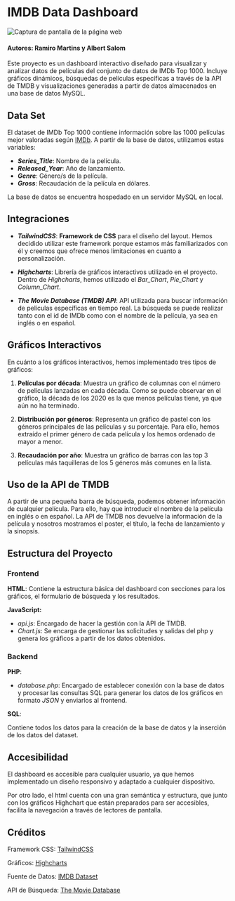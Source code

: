 # IMDB Data Dashboard

![Captura de pantalla de la página web](image.png)

#### Autores: Ramiro Martins y Albert Salom

Este proyecto es un dashboard interactivo diseñado para visualizar y analizar datos de películas del conjunto de datos de IMDb Top 1000. Incluye gráficos dinámicos, búsquedas de películas específicas a través de la API de TMDB y visualizaciones generadas a partir de datos almacenados en una base de datos MySQL.

## Data Set
El dataset de IMDb Top 1000 contiene información sobre las 1000 películas mejor valoradas según [IMDb](https://www.imdb.com/). A partir de la base de datos, utilizamos estas variables:

- ***Series_Title***: Nombre de la película.
- ***Released_Year***: Año de lanzamiento.
- ***Genre***: Género/s de la película. 
- ***Gross***: Recaudación de la película en dólares.

La base de datos se encuentra hospedado en un servidor MySQL en local.

## Integraciones

- ***TailwindCSS***: **Framework de CSS** para el diseño del layout. Hemos decidido utilizar este framework porque estamos más familiarizados con él y creemos que ofrece menos limitaciones en cuanto a personalización.

- ***Highcharts***: Librería de gráficos interactivos utilizado en el proyecto. Dentro de *Highcharts*, hemos utilizado el *Bar_Chart*, *Pie_Chart* y *Column_Chart*.

- ***The Movie Database (TMDB) API***: API utilizada para buscar información de películas específicas en tiempo real. La búsqueda se puede realizar tanto con el id de IMDb como con el nombre de la película, ya sea en inglés o en español.

## Gráficos Interactivos

En cuánto a los gráficos interactivos, hemos implementado tres tipos de gráficos:

1. **Películas por década**: Muestra un gráfico de columnas con el número de películas lanzadas en cada década. Como se puede observar en el gráfico, la década de los 2020 es la que menos películas tiene, ya que aún no ha terminado.

2. **Distribución por géneros**: Representa un gráfico de pastel con los géneros principales de las películas y su porcentaje. Para ello, hemos extraído el primer género de cada película y los hemos ordenado de mayor a menor.

3. **Recaudación por año**: Muestra un gráfico de barras con las top 3 películas más taquilleras de los 5 géneros más comunes en la lista.

## Uso de la API de TMDB

A partir de una pequeña barra de búsqueda, podemos obtener información de cualquier película. Para ello, hay que introducir el nombre de la película en inglés o en español. La API de TMDB nos devuelve la información de la película y nosotros mostramos el poster, el título, la fecha de lanzamiento y la sinopsis.

## Estructura del Proyecto

### Frontend

**HTML**: Contiene la estructura básica del dashboard con secciones para los gráficos, el formulario de búsqueda y los resultados.

**JavaScript:**
- *api.js*: Encargado de hacer la gestión con la API de TMDB.
- *Chart.js*: Se encarga de gestionar las solicitudes y salidas del php y genera los gráficos a partir de los datos obtenidos.

### Backend
**PHP**: 

- *database.php*: Encargado de establecer conexión con la base de datos y procesar las consultas SQL para generar los datos de los gráficos en formato *JSON* y enviarlos al frontend.

**SQL**:

Contiene todos los datos para la creación de la base de datos y la inserción de los datos del dataset.

## Accesibilidad

El dashboard es accesible para cualquier usuario, ya que hemos implementado un diseño responsivo y adaptado a cualquier dispositivo. 

Por otro lado, el html cuenta con una gran semántica y estructura, que junto con los gráficos Highchart que están preparados para ser accesibles, facilita la navegación a través de lectores de pantalla.

## Créditos

Framework CSS: [TailwindCSS](https://tailwindcss.com/)

Gráficos: [Highcharts](https://www.highcharts.com/)

Fuente de Datos: [IMDB Dataset](https://www.kaggle.com/datasets/harshitshankhdhar/imdb-dataset-of-top-1000-movies-and-tv-shows)

API de Búsqueda: [The Movie Database](https://www.themoviedb.org/)
